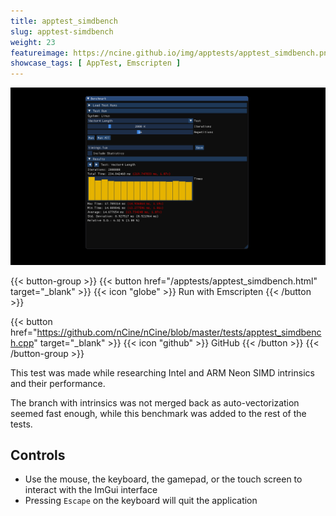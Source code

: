 ```yaml
---
title: apptest_simdbench
slug: apptest-simdbench
weight: 23
featureimage: https://ncine.github.io/img/apptests/apptest_simdbench.png
showcase_tags: [ AppTest, Emscripten ]
---
```


![apptest_simdbench](/img/apptests/apptest_simdbench.png)

{{< button-group >}}
{{< button href="/apptests/apptest_simdbench.html" target="_blank" >}}
{{< icon "globe" >}} Run with Emscripten
{{< /button >}}

{{< button href="https://github.com/nCine/nCine/blob/master/tests/apptest_simdbench.cpp" target="_blank" >}}
{{< icon "github" >}} GitHub
{{< /button >}}
{{< /button-group >}}

This test was made while researching Intel and ARM Neon SIMD intrinsics and their performance.

The branch with intrinsics was not merged back as auto-vectorization seemed fast enough, while this benchmark was added to the rest of the tests.

## Controls

- Use the mouse, the keyboard, the gamepad, or the touch screen to interact with the ImGui interface
- Pressing `Escape` on the keyboard will quit the application
